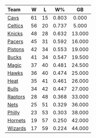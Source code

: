 | Team                            |  W  |  L  |  W%   |   GB   |
|:--------------------------------|:---:|:---:|:-----:|:------:|
| [Cavs](/r/clevelandcavs)        | 61  | 15  | 0.803 | 0.000  |
| [Celtics](/r/bostonceltics)     | 56  | 20  | 0.737 | 5.000  |
| [Knicks](/r/NYKnicks)           | 48  | 28  | 0.632 | 13.000 |
| [Pacers](/r/pacers)             | 45  | 31  | 0.592 | 16.000 |
| [Pistons](/r/DetroitPistons)    | 42  | 34  | 0.553 | 19.000 |
| [Bucks](/r/MkeBucks)            | 41  | 34  | 0.547 | 19.500 |
| [Magic](/r/OrlandoMagic)        | 37  | 40  | 0.481 | 24.500 |
| [Hawks](/r/AtlantaHawks)        | 36  | 40  | 0.474 | 25.000 |
| [Heat](/r/heat)                 | 35  | 41  | 0.461 | 26.000 |
| [Bulls](/r/chicagobulls)        | 34  | 42  | 0.447 | 27.000 |
| [Raptors](/r/torontoraptors)    | 28  | 48  | 0.368 | 33.000 |
| [Nets](/r/GoNets)               | 25  | 51  | 0.329 | 36.000 |
| [Philly](/r/sixers)             | 23  | 53  | 0.303 | 38.000 |
| [Hornets](/r/CharlotteHornets)  | 19  | 57  | 0.250 | 42.000 |
| [Wizards](/r/washingtonwizards) | 17  | 59  | 0.224 | 44.000 |